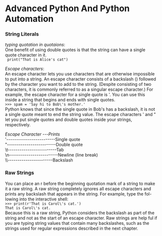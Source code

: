 # Advanced Python And Python Automation

</h1></h2>

### String Literals
*typing quotation in quotaions*: 
<br>One benefit of using double quotes is that the string can have a single quote character in it.<br>
``` print("That is Alice's cat")```

*Escape characters*:
<br> An escape character lets you use characters that are otherwise impossible to put into a string. An escape character consists of a backslash (\) followed by the character you want to add to the string. (Despite consisting of two characters, it is commonly referred to as a singular escape character.) For example, the escape character for a single quote is \'. You can use this inside a string that begins and ends with single quotes.<br>
```>>> spam = 'Say hi to Bob\'s mother.'```
<br>Python knows that since the single quote in Bob\'s has a backslash, it is not a single quote meant to end the string value. The escape characters \' and \" let you put single quotes and double quotes inside your strings, respectively.<br>

*Escape Character* ---*Prints*<br>
\'-------------------------Single quote<br>
\"-------------------------Double quote<br>
\t-------------------------Tab<br>
\n-------------------------Newline (line break)<br>
\\\\-----------------------Backslash<br>

### Raw Strings
You can place an r before the beginning quotation mark of a string to make
it a raw string. A raw string completely ignores all escape characters and
prints any backslash that appears in the string. For example, type the fol-
lowing into the interactive shell:<br>
```>>> print(r'That is Carol\'s cat.')``` <br>
```That is Carol\'s cat.``` <br>
Because this is a raw string, Python considers the backslash as part of
the string and not as the start of an escape character. Raw strings are help
ful if you are typing string values that contain many backslashes, such as the
strings used for regular expressions described in the next chapter. <br>